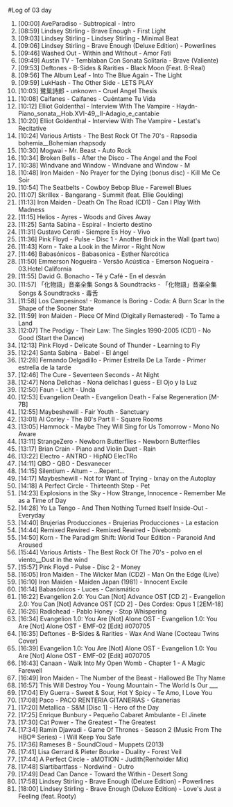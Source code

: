 #Log of 03 day

1. [00:00] AveParadiso - Subtropical - Intro
1. [08:59] Lindsey Stirling - Brave Enough - First Light
1. [09:03] Lindsey Stirling - Lindsey Stirling - Minimal Beat
1. [09:06] Lindsey Stirling - Brave Enough (Deluxe Edition) - Powerlines
1. [09:46] Washed Out - Within and Without - Amor Fati
1. [09:49] Austin TV - Temblaban Con Sonata Solitaria - Brave (Valiente)
1. [09:53] Deftones - B-Sides & Rarities - Black Moon (Feat. B-Real)
1. [09:56] The Album Leaf - Into The Blue Again - The Light
1. [09:59] LukHash - The Other Side - LETS PLAY
1. [10:03] 鷺巣詩郎 - unknown - Cruel Angel Thesis
1. [10:08] Caifanes - Caifanes - Cuéntame Tu Vida
1. [10:12] Elliot Goldenthal - Interview With The Vampire - Haydn-Piano_sonata,_Hob.XVI-49,_II-Adagio_e_cantabie
1. [10:20] Elliot Goldenthal - Interview With The Vampire - Lestat's Recitative
1. [10:24] Various Artists - The Best Rock Of The 70's - Rapsodia bohemia__Bohemian rhapsody
1. [10:30] Mogwai - Mr. Beast - Auto Rock
1. [10:34] Broken Bells - After the Disco - The Angel and the Fool
1. [10:38] Windvane and Window - Windvane and Window - M
1. [10:48] Iron Maiden - No Prayer for the Dying (bonus disc) - Kill Me Ce Soir
1. [10:54] The Seatbelts - Cowboy Bebop Blue - Farewell Blues
1. [11:07] Skrillex - Bangarang - Summit (feat. Ellie Goulding)
1. [11:13] Iron Maiden - Death On The Road (CD1) - Can I Play With Madness
1. [11:15] Helios - Ayres - Woods and Gives Away
1. [11:25] Santa Sabina - Espiral - Incierto destino
1. [11:31] Gustavo Cerati - Siempre Es Hoy - Vivo
1. [11:36] Pink Floyd - Pulse - Disc 1 - Another Brick in the Wall (part two)
1. [11:43] Korn - Take a Look in the Mirror - Right Now
1. [11:46] Babasónicos - Babasonica - Esther Narcótica
1. [11:50] Emmerson Nogueira - Versão Acústica - Emerson Nogueira - 03.Hotel California
1. [11:55] David G. Bonacho - Té y Café - En el desván
1. [11:57] 「化物語」音楽全集 Songs & Soundtracks - 「化物語」音楽全集 Songs & Soundtracks - 毒舌
1. [11:58] Los Campesinos! - Romance Is Boring - Coda: A Burn Scar In the Shape of the Sooner State
1. [11:59] Iron Maiden - Piece Of Mind (Digitally Remastered) - To Tame a Land
1. [12:07] The Prodigy - Their Law: The Singles 1990-2005 (CD1) - No Good (Start the Dance)
1. [12:13] Pink Floyd - Delicate Sound of Thunder - Learning to Fly
1. [12:24] Santa Sabina - Babel - El ángel
1. [12:28] Fernando Delgadillo - Primer Estrella De La Tarde - Primer estrella de la tarde
1. [12:46] The Cure - Seventeen Seconds - At Night
1. [12:47] Nona Delichas - Nona delichas I guess - El Ojo y la Luz
1. [12:50] Faun - Licht - Unda
1. [12:53] Evangelion Death - Evangelion Death - False Regeneration [M-7B]
1. [12:55] Maybeshewill - Fair Youth - Sanctuary
1. [13:01] Al Corley - The 80's Part II - Square Rooms
1. [13:05] Hammock - Maybe They Will Sing for Us Tomorrow - Mono No Aware
1. [13:11] StrangeZero - Newborn Butterflies - Newborn Butterflies
1. [13:17] Brian Crain - Piano and Violin Duet - Rain
1. [13:22] Electro - ANTRO - HipNO ElecTRo
1. [14:11] QBO - QBO - Desvanecer
1. [14:15] Silentium - Altum - ...Repent...
1. [14:17] Maybeshewill - Not for Want of Trying - Ixnay on the Autoplay
1. [14:18] A Perfect Circle - Thirteenth Step - Pet
1. [14:23] Explosions in the Sky - How Strange, Innocence - Remember Me as a Time of Day
1. [14:28] Yo La Tengo - And Then Nothing Turned Itself Inside-Out - Everyday
1. [14:40] Brujerias Producciones - Brujerias Producciones - La estacion
1. [14:44] Remixed Rewired - Remixed Rewired - Divebomb
1. [14:50] Korn - The Paradigm Shift: World Tour Edition - Paranoid And Aroused
1. [15:44] Various Artists - The Best Rock Of The 70's - polvo en el viento__Dust in the wind
1. [15:57] Pink Floyd - Pulse - Disc 2 - Money
1. [16:05] Iron Maiden - The Wicker Man (CD2) - Man On the Edge (Live)
1. [16:10] Iron Maiden - Maiden Japan (1981) - Innocent Excile
1. [16:14] Babasónicos - Luces - Carismático
1. [16:22] Evangelion 2.0: You Can [Not] Advance OST [CD 2] - Evangelion 2.0: You Can [Not] Advance OST [CD 2] - Des Cordes: Opus 1 [2EM-18]
1. [16:26] Radiohead - Pablo Honey - Stop Whispering
1. [16:34] Evangelion 1.0: You Are [Not] Alone OST - Evangelion 1.0: You Are [Not] Alone OST - EMF-02 [Edit] #070705
1. [16:35] Deftones - B-Sides & Rarities - Wax And Wane (Cocteau Twins Cover)
1. [16:39] Evangelion 1.0: You Are [Not] Alone OST - Evangelion 1.0: You Are [Not] Alone OST - EMF-02 [Edit] #070705
1. [16:43] Canaan - Walk Into My Open Womb - Chapter 1 - A Magic Farewell
1. [16:49] Iron Maiden - The Number of the Beast - Hallowed Be Thy Name
1. [16:57] This Will Destroy You - Young Mountain - The World Is Our ___
1. [17:04] Ely Guerra - Sweet & Sour, Hot Y Spicy - Te Amo, I Love You
1. [17:08] Paco - PACO RENTERIA GITANERIAS - Gitanerias
1. [17:20] Metallica - S&M [Disc 1] - Hero of the Day
1. [17:25] Enrique Bunbury - Pequeño Cabaret Ambulante - El Jinete
1. [17:30] Cat Power - The Greatest - The Greatest
1. [17:34] Ramin Djawadi - Game Of Thrones - Season 2 (Music From The HBO® Series) - I Will Keep You Safe
1. [17:36] Rameses B - SoundCloud - Muppets (2013)
1. [17:41] Lisa Gerrard & Pieter Bourke - Duality - Forest Veil
1. [17:44] A Perfect Circle - aMOTION - Judith(Renholder Mix)
1. [17:48] Slartibartfass - Nordwind - Outro
1. [17:49] Dead Can Dance - Toward the Within - Desert Song
1. [17:58] Lindsey Stirling - Brave Enough (Deluxe Edition) - Powerlines
1. [18:00] Lindsey Stirling - Brave Enough (Deluxe Edition) - Love's Just a Feeling (feat. Rooty)
